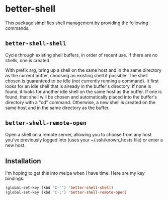 better-shell
=================

This package simplifies shell management by providing the following
commands.

`better-shell-shell`
--------------------

Cycle through existing shell buffers, in order of recent use.  If
there are no shells, one is created.

With prefix arg, bring up a shell on the same host and in the same
directory as the current buffer, choosing an existing shell if
possible.  The shell chosen is guaranteed to be idle (not currently
running a command).  It first looks for an idle shell that is already
in the buffer's directory.  If none is found, it looks for another
idle shell on the same host as the buffer.  If one is found, that
shell will be chosen and automatically placed into the buffer's
directory with a \"cd\" command.  Otherwise, a new shell is created on
the same host and in the same directory as the buffer.

`better-shell-remote-open`
--------------------------

Open a shell on a remote server, allowing you to choose from any host
you've previously logged into (uses your ~/.ssh/known_hosts file) or
enter a new host.

Installation
------------

I'm hoping to get this into melpa when I have time.  Here are my key bindings:
```lisp
(global-set-key (kbd "C-'") 'better-shell-shell)
(global-set-key (kbd "C-;") 'better-shell-remote-open)
```
<!--

[![MELPA](https://melpa.org/packages/better-shell-badge.svg)](https://melpa.org/#/better-shell)

## Melpa Installation ##

    M-x package-install RET better-shell RET

Then add key bindings to your config, for example:

    (global-set-key (kbd "C-'") 'better-shell-shell)
    (global-set-key (kbd "C-;") 'better-shell-remote-open)

## `use-package` Installation ##

    (use-package better-shell
      :ensure t
      :bind (("C-'" . better-shell-shell)
             ("C-;" . better-shell-remote-open)))

-->
